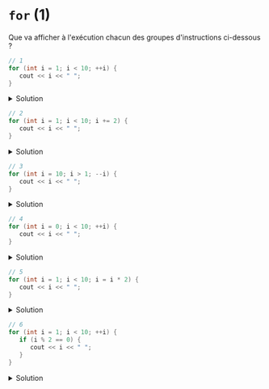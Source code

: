 # `for` (1)

Que va afficher à l'exécution chacun des groupes d'instructions ci-dessous ?

~~~cpp
// 1
for (int i = 1; i < 10; ++i) {
   cout << i << " ";
}
~~~


<details>
<summary>Solution</summary>

~~~
1 2 3 4 5 6 7 8 9
~~~
</details>


~~~cpp
// 2
for (int i = 1; i < 10; i += 2) {
   cout << i << " ";
}
~~~

<details>
<summary>Solution</summary>

~~~
1 3 5 7 9
~~~
</details>

~~~cpp
// 3
for (int i = 10; i > 1; --i) {
   cout << i << " ";
}
~~~

<details>
<summary>Solution</summary>

~~~
10 9 8 7 6 5 4 3 2
~~~
</details>

~~~cpp
// 4
for (int i = 0; i < 10; ++i) {
   cout << i << " ";
}
~~~

<details>
<summary>Solution</summary>

~~~
0 1 2 3 4 5 6 7 8 9
~~~
</details>

~~~cpp
// 5
for (int i = 1; i < 10; i = i * 2) {
   cout << i << " ";
}
~~~

<details>
<summary>Solution</summary>

~~~
1 2 4 8
~~~
</details>

~~~cpp
// 6
for (int i = 1; i < 10; ++i) {
   if (i % 2 == 0) {
      cout << i << " ";
   }
}
~~~

<details>
<summary>Solution</summary>

~~~
2 4 6 8
~~~
</details>
